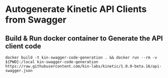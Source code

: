 # Autogenerate Kinetic API Clients from Swagger

## Build & Run docker container to Generate the API client code
```
docker build -t kin-swagger-code-generation . && docker run --rm -v ${PWD}:/local kin-swagger-code-generation https://raw.githubusercontent.com/kin-labs/kinetic/1.0.0-beta.16/api-swagger.json
```